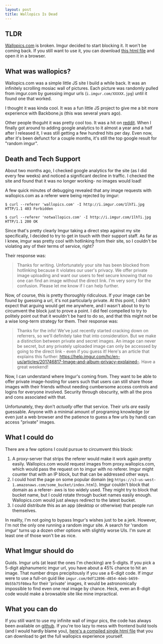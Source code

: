 ```yaml
---
layout: post
title: Wallopics Is Dead
---
```


## TLDR

[Wallopics.com](http://wallopics.com) is broken.  Imgur decided to start blocking it.  It won't be coming back.  If you still want to use it, you can download [this html file](https://raw.githubusercontent.com/kkuchta/RandomImagur2/master/index.html) and open it in a browser.
<!--break-->

## What was wallopics?

Wallopics.com was a simple little JS site I build a while back.  It was an infinitely scrolling mosiac wall of pictures.  Each picture was randomly pulled from imgur.com by guessing imgur urls (`i.imgur.com/XXXXX.jpg`) until it found one that worked.

I thought it was kinda cool.  It was a fun little JS project to give me a bit more experience with Backbone.js (this was several years ago).

Other people thoguht it was pretty cool too.  It was a hit on [reddit](http://www.reddit.com/r/InternetIsBeautiful/comments/1k7tms/infinite_wall_of_truly_random_imgur/).  When I finally got around to adding google analytics to it almost a year and a half after I released it, I was still getting a few hundred hits per day.  Even now, after it's been defunct for a couple months, it's still the top google result for "random imgur".

## Death and Tech Support

About two months ago, I checked google analytics for the site (as I did every few weeks) and noticed a significant decline in traffic.  I checked the site and found that it was no longer working- no images would load!

A few quick minutes of debugging revealed that any image requests with wallopics.com as a referer were being rejected by imgur:

```
$ curl --referer 'wallopics.com' -I http://i.imgur.com/1lhTi.jpg
HTTP/1.1 403 Forbidden

$ curl --referer 'notwallopics.com' -I http://i.imgur.com/1lhTi.jpg
HTTP/1.1 200 OK
```

Since that's pretty clearly Imgur taking a direct step against my site specifically, I decided to try to get in touch with their support staff.  As far as I knew, imgur was pretty cool with hotlinking from their site, so I couldn't be violating any of their terms of service, right?

Their response was:

> Thanks for writing. Unfortunately your site has been blocked from hotlinking because it violates our user's privacy. We offer private image uploading and want our users to feel secure knowing that no one can find an image without the direct link. I'm very sorry for the confusion. Please let me know if I can help further.

Now, of course, this is pretty thoroughly ridiculous.  If your image can be found by guessing a url, it's not particularly private.  At this point, I didn't expect that arguing would get me anywhere, and I wasn't about to try to circumvent the block just to prove a point.  I did feel compelled to try to politely point out that it wouldn't be hard to do so, and that this might not be a wise long-term strategy for them.  Their response was:

> Thanks for the info! We've just recently started cracking down on referrers, so we'll definitely take that into consideration. But we make a distinction between private and secret images. An image can never be secret, but any privately uploaded image can only be accessed by going to the direct link - even if you guess it! Here's an article that explains this further: https://help.imgur.com/hc/en-us/articles/201746817-Image-and-album-privacy-explained-. Have a great weekend!

Now, I can understand where Imgur's coming from.  They want to be able to offer private image-hosting for users such that users can still share those images with their friends without needing cumbersome access controls and logins for everyone involved.  Security through obscurity, with all the pros and cons associated with that.

Unfortunately, they don't *actually* offer that service.  Their urls *are* easily guessable.  Anyone with a minimal amount of programing knowledge (or even just a web browser and the patience to guess a few urls by hand) can access "private" images.

## What I could do

There are a few options I could pursue to circumvent this block:

1. A proxy-server that strips the referer would make it work again pretty easily.  Wallopics.com would request images from proxy.wallopics.com, which would pass the request on to imgur with no referer.  Imgur might counter that with an IP block, but that can be addressed other ways.
2. I could host the page on some popular domain (eg `https://s3-us-west-1.amazonaws.com/some_bucket/index.html`).  Imgur couldn't block that domain as a referer- aws is too widely used.  They might try to block that bucket name, but I could rotate through bucket names easily enough.  Wallopics.com would just always redirect to the latest bucket.
3. I could distribute this as an app (desktop or otherwise) that people run themselves.

In reality, I'm not going to bypass Imgur's wishes just to be a jerk.  However, I'm not the only one running a random imgur site.  A search for 'random imgur' turns up a dozen other options with slightly worse UIs.  I'm sure at least one of those won't be as nice.

## What Imgur should do

Guids.  Imgur urls (at least the ones I'm checking) are 5-digits.  If you pick a 5-digit alphanumeric imgur url, you have about a 45% chance to hit an image.  That number drops precipitously if you use a 6-digit code.  If imgur were to use a full-on guid like `imgur.com/0df12896-d854-4deb-b659-0b55b75f08ea` for their 'private' images, it would be astronomically impossible to find even one real image by chance.  Heck, even an 8-digit code would make a browsable site like mine impractical.

## What you can do

If you still want to use my infinite wall of imgur pics, the code has always been available on [github](https://github.com/kkuchta/RandomImagur2).  If you're too lazy to mess with frontend build tools (and I would hardly blame you), [here's a compiled single html file](https://raw.githubusercontent.com/kkuchta/RandomImagur2/master/index.html) that you can download to get the full wallopics experience yourself.
